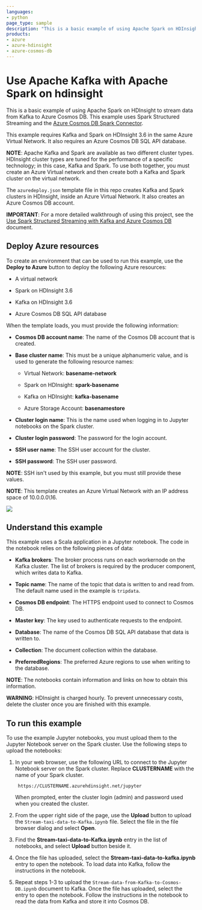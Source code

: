 ```yaml
---
languages:
- python
page_type: sample
description: "This is a basic example of using Apache Spark on HDInsight to stream data from Kafka to Azure Cosmos DB."
products:
- azure
- azure-hdinsight
- azure-cosmos-db
---
```


# Use Apache Kafka with Apache Spark on hdinsight

This is a basic example of using Apache Spark on HDInsight to stream data from Kafka to Azure Cosmos DB. This example uses Spark Structured Streaming and the [Azure Cosmos DB Spark Connector](https://github.com/Azure/azure-cosmosdb-spark). 

This example requires Kafka and Spark on HDInsight 3.6 in the same Azure Virtual Network. It also requires an Azure Cosmos DB SQL API database.

__NOTE__: Apache Kafka and Spark are available as two different cluster types. HDInsight cluster types are tuned for the performance of a specific technology; in this case, Kafka and Spark. To use both together, you must create an Azure Virtual network and then create both a Kafka and Spark cluster on the virtual network. 

The `azuredeploy.json` template file in this repo creates Kafka and Spark clusters in HDInsight, inside an Azure Virtual Network. It also creates an Azure Cosmos DB account.

__IMPORTANT__: For a more detailed walkthrough of using this project, see the [Use Spark Structured Streaming with Kafka and Azure Cosmos DB](https://docs.microsoft.com/en-us/azure/hdinsight/apache-kafka-spark-structured-streaming-cosmosdb) document.

## Deploy Azure resources

To create an environment that can be used to run this example, use the __Deploy to Azure__ button to deploy the following Azure resources:

* A virtual network

* Spark on HDInsight 3.6

* Kafka on HDInsight 3.6

* Azure Cosmos DB SQL API database

When the template loads, you must provide the following information:

* __Cosmos DB account name__: The name of the Cosmos DB account that is created.

* __Base cluster name__: This must be a unique alphanumeric value, and is used to generate the following resource names:

    * Virtual Network: __basename-network__
    * Spark on HDInsight: __spark-basename__

    * Kafka on HDInsight: __kafka-basename__

    * Azure Storage Account: __basenamestore__

* __Cluster login name__: This is the name used when logging in to Jupyter notebooks on the Spark cluster.

* __Cluster login password__: The password for the login account.

* __SSH user name__: The SSH user account for the cluster.

* __SSH password__: The SSH user password.

__NOTE__: SSH isn't used by this example, but you must still provide these values.

__NOTE__: This template creates an Azure Virtual Network with an IP address space of 10.0.0.0\16.

<a href="https://portal.azure.com/#create/Microsoft.Template/uri/https%3A%2F%2Fraw.githubusercontent.com%2FAzure-Samples%2Fhdinsight-spark-scala-kafka-cosmosdb%2Fmaster%2Fazuredeploy.json" target="_blank">
    <img src="http://azuredeploy.net/deploybutton.png"/>
</a>

## Understand this example

This example uses a Scala application in a Jupyter notebook. The code in the notebook relies on the following pieces of data:

* __Kafka brokers__: The broker process runs on each workernode on the Kafka cluster. The list of brokers is required by the producer component, which writes data to Kafka.

* __Topic name__: The name of the topic that data is written to and read from. The default name used in the example is `tripdata`.

* __Cosmos DB endpoint__: The HTTPS endpoint used to connect to Cosmos DB.

* __Master key__: The key used to authenticate requests to the endpoint.

* __Database__: The name of the Cosmos DB SQL API database that data is written to.

* __Collection__: The document collection within the database.

* __PreferredRegions__: The preferred Azure regions to use when writing to the database.

__NOTE__: The notebooks contain information and links on how to obtain this information.

__WARNING__: HDInsight is charged hourly. To prevent unnecessary costs, delete the cluster once you are finished with this example.

## To run this example

To use the example Jupyter notebooks, you must upload them to the Jupyter Notebook server on the Spark cluster. Use the following steps to upload the notebooks:

1. In your web browser, use the following URL to connect to the Jupyter Notebook server on the Spark cluster. Replace __CLUSTERNAME__ with the name of your Spark cluster.

        https://CLUSTERNAME.azurehdinsight.net/jupyter

    When prompted, enter the cluster login (admin) and password used when you created the cluster.

2. From the upper right side of the page, use the __Upload__ button to upload the `Stream-taxi-data-to-Kafka.ipynb` file. Select the file in the file browser dialog and select __Open__. 

3. Find the __Stream-taxi-data-to-Kafka.ipynb__ entry in the list of notebooks, and select __Upload__ button beside it.

4. Once the file has uploaded, select the __Stream-taxi-data-to-kafka.ipynb__ entry to open the notebook. To load data into Kafka, follow the instructions in the notebook.

5. Repeat steps 1-3 to upload the `Stream-data-from-Kafka-to-Cosmos-DB.ipynb` document to Kafka. Once the file has uploaded, select the entry to open the notebook. Follow the instructions in the notebook to read the data from Kafka and store it into Cosmos DB.
